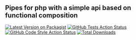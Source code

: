 ## Pipes for php with a simple api based on functional composition

[![Latest Version on Packagist](https://img.shields.io/packagist/v/inmanturbo/pipes.svg?style=flat-square)](https://packagist.org/packages/inmanturbo/pipes)
[![GitHub Tests Action Status](https://img.shields.io/github/actions/workflow/status/inmanturbo/pipes/run-tests.yml?branch=main&label=tests&style=flat-square)](https://github.com/inmanturbo/pipes/actions?query=workflow%3Arun-tests+branch%3Amain)
[![GitHub Code Style Action Status](https://img.shields.io/github/actions/workflow/status/inmanturbo/pipes/fix-php-code-style-issues.yml?branch=main&label=code%20style&style=flat-square)](https://github.com/inmanturbo/pipes/actions?query=workflow%3A"Fix+PHP+code+style+issues"+branch%3Amain)
[![Total Downloads](https://img.shields.io/packagist/dt/inmanturbo/pipes.svg?style=flat-square)](https://packagist.org/packages/inmanturbo/pipes)
